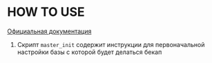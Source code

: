 # HOW TO USE

[Официальная документация](https://postgrespro.ru/docs/postgrespro/10/app-pgprobackup)

1. Скрипт `master_init` содержит инструкции для первоначальной настройки базы с которой будет делаться бекап
